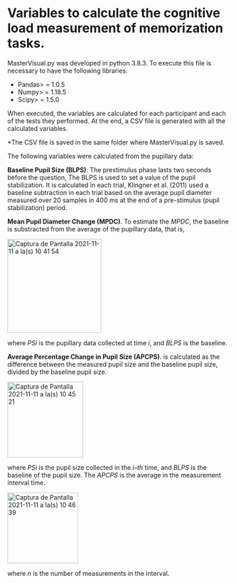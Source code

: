 # Variables to calculate the cognitive load measurement of memorization tasks.

MasterVisual.py was developed in python 3.8.3. To execute this file is necessary to have the following libraries:

- Pandas> = 1.0.5
- Numpy> = 1.18.5
- Scipy> = 1.5.0 

When executed, the variables are calculated for each participant and each of the tests they performed. At the end, a CSV file is generated with all the calculated variables. 

*The CSV file is saved in the same folder where MasterVisual.py is saved.

The following variables were calculated from the pupillary data:

**Baseline Pupil Size (BLPS)**. The prestimulus phase lasts two seconds before the question,
The BLPS is used to set a value of the pupil stabilization. It is calculated in each trial, Klingner et al. (2011) used a baseline subtraction in each trial based on the average pupil diameter measured over 20 samples in 400 ms at the end of a pre-stimulus (pupil stabilization) period.

**Mean Pupil Diameter Change (MPDC)**. To estimate the _MPDC_, the baseline is substracted from the average of the  pupillary data, that is, 

<img width="211" alt="Captura de Pantalla 2021-11-11 a la(s) 10 41 54" src="https://user-images.githubusercontent.com/29002113/141335568-6a2babae-2bea-4b5d-98cc-73d41ecbf360.png">

where _PSi_ is the pupillary data collected at time _i_, and _BLPS_ is the baseline.

**Average Percentage Change in Pupil Size (APCPS)**. is calculated as the difference between the measured pupil size and the baseline pupil size, divided by the baseline pupil size.

<img width="170" alt="Captura de Pantalla 2021-11-11 a la(s) 10 45 21" src="https://user-images.githubusercontent.com/29002113/141336073-890b68fe-824a-42a0-b43a-e7c70caf724e.png">

where _PSi_ is the pupil size collected in the _i–th_ time, and _BLPS_ is the baseline of the pupil size. The _APCPS_ is the average in the measurement interval time.

<img width="159" alt="Captura de Pantalla 2021-11-11 a la(s) 10 46 39" src="https://user-images.githubusercontent.com/29002113/141336289-1daaf324-80f3-44b0-b21d-47946ee9dbeb.png">

where _n_ is the number of measurements in the interval.





